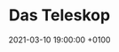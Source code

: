 ---
layout: post
title: Das Teleskop
link: /public/media/gallery/2021-03-10-scope.jpg
description: "Meine Sky-Watcher 250PDS Optik auf einer AZ-EQ6 Montierung."
date: 2021-03-10 19:00:00 +0100
categories: Bild
---